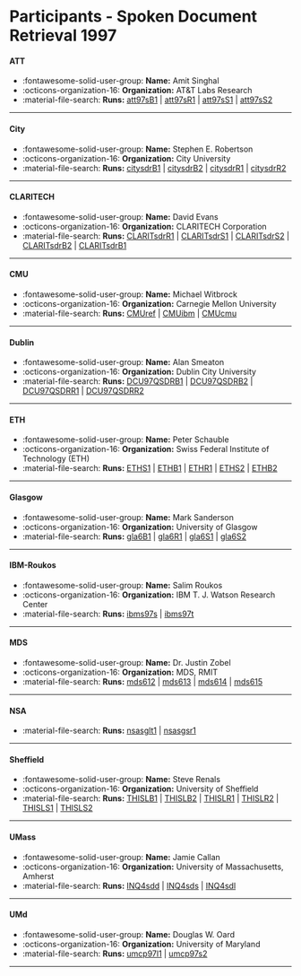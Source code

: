 # Participants - Spoken Document Retrieval 1997 

#### ATT
 - :fontawesome-solid-user-group: **Name:** Amit Singhal
 - :octicons-organization-16: **Organization:** AT\&T Labs Research
 - :material-file-search: **Runs:** [att97sB1](./runs.md#att97sb1) | [att97sR1](./runs.md#att97sr1) | [att97sS1](./runs.md#att97ss1) | [att97sS2](./runs.md#att97ss2)

---
#### City
 - :fontawesome-solid-user-group: **Name:** Stephen E. Robertson
 - :octicons-organization-16: **Organization:** City University
 - :material-file-search: **Runs:** [citysdrB1](./runs.md#citysdrb1) | [citysdrB2](./runs.md#citysdrb2) | [citysdrR1](./runs.md#citysdrr1) | [citysdrR2](./runs.md#citysdrr2)

---
#### CLARITECH
 - :fontawesome-solid-user-group: **Name:** David Evans
 - :octicons-organization-16: **Organization:** CLARITECH Corporation
 - :material-file-search: **Runs:** [CLARITsdrR1](./runs.md#claritsdrr1) | [CLARITsdrS1](./runs.md#claritsdrs1) | [CLARITsdrS2](./runs.md#claritsdrs2) | [CLARITsdrB2](./runs.md#claritsdrb2) | [CLARITsdrB1](./runs.md#claritsdrb1)

---
#### CMU
 - :fontawesome-solid-user-group: **Name:** Michael Witbrock
 - :octicons-organization-16: **Organization:** Carnegie Mellon University
 - :material-file-search: **Runs:** [CMUref](./runs.md#cmuref) | [CMUibm](./runs.md#cmuibm) | [CMUcmu](./runs.md#cmucmu)

---
#### Dublin
 - :fontawesome-solid-user-group: **Name:** Alan Smeaton
 - :octicons-organization-16: **Organization:** Dublin City University
 - :material-file-search: **Runs:** [DCU97QSDRB1](./runs.md#dcu97qsdrb1) | [DCU97QSDRB2](./runs.md#dcu97qsdrb2) | [DCU97QSDRR1](./runs.md#dcu97qsdrr1) | [DCU97QSDRR2](./runs.md#dcu97qsdrr2)

---
#### ETH
 - :fontawesome-solid-user-group: **Name:** Peter Schauble
 - :octicons-organization-16: **Organization:** Swiss Federal Institute of Technology (ETH)
 - :material-file-search: **Runs:** [ETHS1](./runs.md#eths1) | [ETHB1](./runs.md#ethb1) | [ETHR1](./runs.md#ethr1) | [ETHS2](./runs.md#eths2) | [ETHB2](./runs.md#ethb2)

---
#### Glasgow
 - :fontawesome-solid-user-group: **Name:** Mark Sanderson
 - :octicons-organization-16: **Organization:** University of Glasgow
 - :material-file-search: **Runs:** [gla6B1](./runs.md#gla6b1) | [gla6R1](./runs.md#gla6r1) | [gla6S1](./runs.md#gla6s1) | [gla6S2](./runs.md#gla6s2)

---
#### IBM-Roukos
 - :fontawesome-solid-user-group: **Name:** Salim Roukos
 - :octicons-organization-16: **Organization:** IBM T. J. Watson Research Center
 - :material-file-search: **Runs:** [ibms97s](./runs.md#ibms97s) | [ibms97t](./runs.md#ibms97t)

---
#### MDS
 - :fontawesome-solid-user-group: **Name:** Dr. Justin Zobel
 - :octicons-organization-16: **Organization:** MDS, RMIT
 - :material-file-search: **Runs:** [mds612](./runs.md#mds612) | [mds613](./runs.md#mds613) | [mds614](./runs.md#mds614) | [mds615](./runs.md#mds615)

---
#### NSA
 - :material-file-search: **Runs:** [nsasglt1](./runs.md#nsasglt1) | [nsasgsr1](./runs.md#nsasgsr1)

---
#### Sheffield
 - :fontawesome-solid-user-group: **Name:** Steve Renals
 - :octicons-organization-16: **Organization:** University of Sheffield
 - :material-file-search: **Runs:** [THISLB1](./runs.md#thislb1) | [THISLB2](./runs.md#thislb2) | [THISLR1](./runs.md#thislr1) | [THISLR2](./runs.md#thislr2) | [THISLS1](./runs.md#thisls1) | [THISLS2](./runs.md#thisls2)

---
#### UMass
 - :fontawesome-solid-user-group: **Name:** Jamie Callan
 - :octicons-organization-16: **Organization:** University of Massachusetts, Amherst
 - :material-file-search: **Runs:** [INQ4sdd](./runs.md#inq4sdd) | [INQ4sds](./runs.md#inq4sds) | [INQ4sdl](./runs.md#inq4sdl)

---
#### UMd
 - :fontawesome-solid-user-group: **Name:** Douglas W. Oard
 - :octicons-organization-16: **Organization:** University of Maryland
 - :material-file-search: **Runs:** [umcp97l1](./runs.md#umcp97l1) | [umcp97s2](./runs.md#umcp97s2)

---
